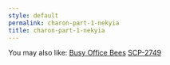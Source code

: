 ```yaml
---
style: default
permalink: charon-part-1-nekyia
title: charon-part-1-nekyia
---
```

You may also like:
[Busy Office Bees](http://scp-wiki.net/busy-office-bees)
[SCP-2749](http://scp-wiki.net/scp-2749)